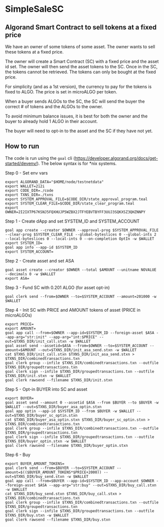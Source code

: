 # SimpleSaleSC

## Algorand Smart Contract to sell tokens at a fixed price

We have an owner of some tokens of some asset.
The owner wants to sell these tokens at a fixed price.

The owner will create a Smart Contract (SC) with a fixed price and the asset id set.
The owner will then send the asset tokens to the SC. Once in the SC, the tokens cannot be retrieved. The tokens can only be bought at the fixed price.

For simplicity (and as a 1st version), the currency to pay for the tokens is fixed to ALGO. The price is set in microALGO per token.

When a buyer sends ALGOs to the SC, the SC will send the buyer the correct # of tokens and the ALGOs to the owner.

To avoid minimum balance issues, it is best for both the owner and the buyer to already hold 1 ALGO in their account.

The buyer will need to opt-in to the asset and the SC if they have not yet.

## How to run

The code is run using the `goal` cli (https://developer.algorand.org/docs/get-started/devenv/). The below syntax is for *nix systems.

Step 0 - Set env vars
```
export ALGORAND_DATA="$HOME/node/testnetdata"
export WALLET=2i2i
export CODE_DIR=./code
export TXNS_DIR=./txns
export SYSTEM_APPROVAL_FILE=$CODE_DIR/state_approval_program.teal
export SYSTEM_CLEAR_FILE=$CODE_DIR/state_clear_program.teal
export OWNER=2I2IXTP67KSNJ5FQXHUJP5WZBX2JTFYEBVTBYFF3UUJ3SQKXSZ3QHZNNPY
```

Step 1 - Create dApp and set SYSTEM_ID and SYSTEM_ACCOUNT
```
goal app create --creator $OWNER --approval-prog $SYSTEM_APPROVAL_FILE --clear-prog $SYSTEM_CLEAR_FILE --global-byteslices 0 --global-ints 2 --local-byteslices 0 --local-ints 0 --on-completion OptIn -w $WALLET
export SYSTEM_ID=
goal app info --app-id $SYSTEM_ID
export SYSTEM_ACCOUNT=
```

Step 2 - Create asset and set ASA
```
goal asset create --creator $OWNER --total $AMOUNT --unitname NOVALUE --decimals 0 -w $WALLET
export ASA=
```

Step 3 - Fund SC with 0.201 ALGO (for asset opt-in)
```
goal clerk send --from=$OWNER --to=$SYSTEM_ACCOUNT --amount=201000 -w $WALLET
```

Step 4 - Init SC with PRICE and AMOUNT tokens of asset (PRICE in microALGOs)
```
export PRICE=
export AMOUNT=
goal app call --from=$OWNER --app-id=$SYSTEM_ID --foreign-asset $ASA --app-arg="str:init" --app-arg="int:$PRICE" --out=$TXNS_DIR/init_call.stxn -w $WALLET
goal asset send --assetid=$ASA --from=$OWNER --to=$SYSTEM_ACCOUNT --amount=$AMOUNT --out=$TXNS_DIR/init_asa_send.stxn -w $WALLET
cat $TXNS_DIR/init_call.stxn $TXNS_DIR/init_asa_send.stxn > $TXNS_DIR/combinedtransactions.txn
goal clerk group --infile $TXNS_DIR/combinedtransactions.txn --outfile $TXNS_DIR/groupedtransactions.txn
goal clerk sign --infile $TXNS_DIR/groupedtransactions.txn --outfile $TXNS_DIR/init.stxn -w $WALLET
goal clerk rawsend --filename $TXNS_DIR/init.stxn
```

Step 5 - Opt-in BUYER into SC and asset
```
export BUYER=
goal asset send --amount 0 --assetid $ASA --from $BUYER --to $BUYER -w $WALLET --out=$TXNS_DIR/buyer_asa_optin.stxn
goal app optin --app-id $SYSTEM_ID --from $BUYER -w $WALLET --out=$TXNS_DIR/buyer_sc_optin.stxn
cat $TXNS_DIR/buyer_asa_optin.stxn $TXNS_DIR/buyer_sc_optin.stxn > $TXNS_DIR/combinedtransactions.txn
goal clerk group --infile $TXNS_DIR/combinedtransactions.txn --outfile $TXNS_DIR/groupedtransactions.txn
goal clerk sign --infile $TXNS_DIR/groupedtransactions.txn --outfile $TXNS_DIR/buyer_optin.stxn -w $WALLET
goal clerk rawsend --filename $TXNS_DIR/buyer_optin.stxn
```

Step 6 - Buy
```
export BUYER_AMOUNT_TOKENS=
goal clerk send --from=$BUYER --to=$SYSTEM_ACCOUNT --amount=$(($BUYER_AMOUNT_TOKENS*$PRICE+2000)) --out=$TXNS_DIR/buy_send.stxn -w $WALLET
goal app call --from=$BUYER --app-id=$SYSTEM_ID --app-account $OWNER --foreign-asset $ASA --app-arg="str:buy" --out=$TXNS_DIR/buy_call.stxn -w $WALLET
cat $TXNS_DIR/buy_send.stxn $TXNS_DIR/buy_call.stxn > $TXNS_DIR/combinedtransactions.txn
goal clerk group --infile $TXNS_DIR/combinedtransactions.txn --outfile $TXNS_DIR/groupedtransactions.txn
goal clerk sign --infile $TXNS_DIR/groupedtransactions.txn --outfile $TXNS_DIR/buy.stxn -w $WALLET
goal clerk rawsend --filename $TXNS_DIR/buy.stxn
```
